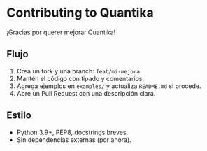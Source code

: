 # Contributing to Quantika

¡Gracias por querer mejorar Quantika!

## Flujo
1. Crea un fork y una branch: `feat/mi-mejora`.
2. Mantén el código con tipado y comentarios.
3. Agrega ejemplos en `examples/` y actualiza `README.md` si procede.
4. Abre un Pull Request con una descripción clara.

## Estilo
- Python 3.9+, PEP8, docstrings breves.
- Sin dependencias externas (por ahora).
